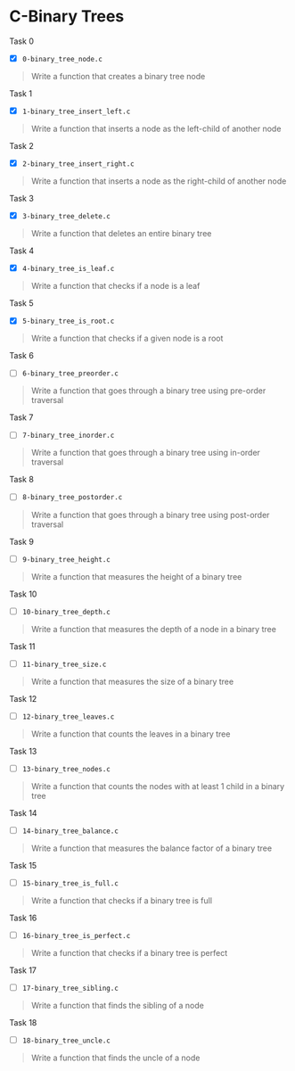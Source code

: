 # C-Binary Trees

Task 0
- [x] `0-binary_tree_node.c`
> Write a function that creates a binary tree node

Task 1
- [x] `1-binary_tree_insert_left.c`
> Write a function that inserts a node as the left-child of another node

Task 2
- [x] `2-binary_tree_insert_right.c`
> Write a function that inserts a node as the right-child of another node

Task 3
- [x] `3-binary_tree_delete.c`
> Write a function that deletes an entire binary tree

Task 4
- [x] `4-binary_tree_is_leaf.c`
> Write a function that checks if a node is a leaf

Task 5
- [x] `5-binary_tree_is_root.c`
> Write a function that checks if a given node is a root

Task 6
- [ ] `6-binary_tree_preorder.c`
> Write a function that goes through a binary tree using pre-order traversal

Task 7
- [ ] `7-binary_tree_inorder.c`
> Write a function that goes through a binary tree using in-order traversal

Task 8
- [ ] `8-binary_tree_postorder.c`
> Write a function that goes through a binary tree using post-order traversal

Task 9
- [ ] `9-binary_tree_height.c`
> Write a function that measures the height of a binary tree

Task 10
- [ ] `10-binary_tree_depth.c`
> Write a function that measures the depth of a node in a binary tree

Task 11
- [ ] `11-binary_tree_size.c`
> Write a function that measures the size of a binary tree

Task 12
- [ ] `12-binary_tree_leaves.c`
> Write a function that counts the leaves in a binary tree

Task 13
- [ ] `13-binary_tree_nodes.c`
> Write a function that counts the nodes with at least 1 child in a binary tree

Task 14
- [ ] `14-binary_tree_balance.c`
> Write a function that measures the balance factor of a binary tree

Task 15
- [ ] `15-binary_tree_is_full.c`
> Write a function that checks if a binary tree is full

Task 16
- [ ] `16-binary_tree_is_perfect.c`
> Write a function that checks if a binary tree is perfect

Task 17
- [ ] `17-binary_tree_sibling.c`
> Write a function that finds the sibling of a node

Task 18
- [ ] `18-binary_tree_uncle.c`
> Write a function that finds the uncle of a node


